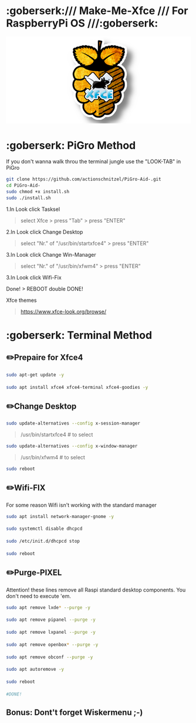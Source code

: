 # :goberserk:/// Make-Me-Xfce /// For RaspberryPi OS ///:goberserk:
    
    
![GUI](https://github.com/actionschnitzel/tingsandstuff/blob/main/github-xfce.png)

# :goberserk: PiGro Method
    
If you don't wanna walk throu the terminal jungle use the "LOOK-TAB" in PiGro
```sh
git clone https://github.com/actionschnitzel/PiGro-Aid-.git
cd PiGro-Aid-
sudo chmod +x install.sh
sudo ./install.sh
```
    
1.In Look click Tasksel    
>select Xfce > press "Tab" > press "ENTER" 
      
2.In Look click Change Desktop
>select "Nr." of "/usr/bin/startxfce4" > press "ENTER"
  
3.In Look click Change Win-Manager
> select "Nr." of "/usr/bin/xfwm4" > press "ENTER"
    
3.In Look click Wifi-Fix

Done! > REBOOT double DONE!

Xfce themes
>https://www.xfce-look.org/browse/    
    
# :goberserk: Terminal Method
    
## :pencil2:Prepaire for Xfce4
```sh
sudo apt-get update -y

sudo apt install xfce4 xfce4-terminal xfce4-goodies -y
```

## :pencil2:Change Desktop

```sh
sudo update-alternatives --config x-session-manager
```
>/usr/bin/startxfce4 # to select
    
```sh
sudo update-alternatives --config x-window-manager
```    
>/usr/bin/xfwm4      # to select
    
```sh
sudo reboot
```    
    
## :pencil2:Wifi-FIX
    
For some reason Wifi isn't working with the standard manager    
```sh
sudo apt install network-manager-gnome -y                
   
sudo systemctl disable dhcpcd
    
sudo /etc/init.d/dhcpcd stop
    
sudo reboot
```    
    
## :pencil2:Purge-PIXEL
    
Attention! these lines remove all Raspi standard desktop components. You don't need to execute 'em.
```sh    
sudo apt remove lxde* --purge -y
    
sudo apt remove pipanel --purge -y 
    
sudo apt remove lxpanel --purge -y 
    
sudo apt remove openbox* --purge -y
    
sudo apt remove obconf --purge -y
    
sudo apt autoremove -y    
    
sudo reboot    
    
#DONE!
```
## Bonus: Dont't forget Wiskermenu ;-)
